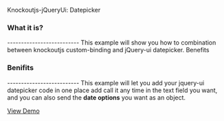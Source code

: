 Knockoutjs-jQueryUi: Datepicker

<h3>What it is?</h3>
--------------------------
This example will show you how to combination between knockoutjs custom-binding and jQuery-ui datepicker.
Benefits

<h3>Benifits</h3>
--------------------------
This example will let you add your jquery-ui datepicker code in one place add call it any time in the text field you want, 
and you can also send the <b>date options</b> you want as an object.

<a href='http://omarkhanfer.github.com/KnockoutJs-JqueryUi-Datepicker' target='_blank'>View Demo</a>